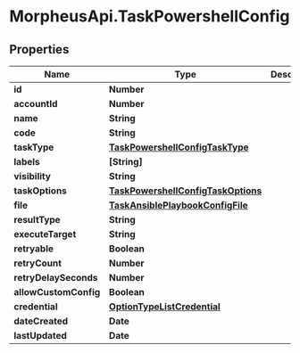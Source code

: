 # MorpheusApi.TaskPowershellConfig

## Properties

Name | Type | Description | Notes
------------ | ------------- | ------------- | -------------
**id** | **Number** |  | [optional] 
**accountId** | **Number** |  | [optional] 
**name** | **String** |  | [optional] 
**code** | **String** |  | [optional] 
**taskType** | [**TaskPowershellConfigTaskType**](TaskPowershellConfigTaskType.md) |  | [optional] 
**labels** | **[String]** |  | [optional] 
**visibility** | **String** |  | [optional] 
**taskOptions** | [**TaskPowershellConfigTaskOptions**](TaskPowershellConfigTaskOptions.md) |  | [optional] 
**file** | [**TaskAnsiblePlaybookConfigFile**](TaskAnsiblePlaybookConfigFile.md) |  | [optional] 
**resultType** | **String** |  | [optional] 
**executeTarget** | **String** |  | [optional] 
**retryable** | **Boolean** |  | [optional] 
**retryCount** | **Number** |  | [optional] 
**retryDelaySeconds** | **Number** |  | [optional] 
**allowCustomConfig** | **Boolean** |  | [optional] 
**credential** | [**OptionTypeListCredential**](OptionTypeListCredential.md) |  | [optional] 
**dateCreated** | **Date** |  | [optional] 
**lastUpdated** | **Date** |  | [optional] 


